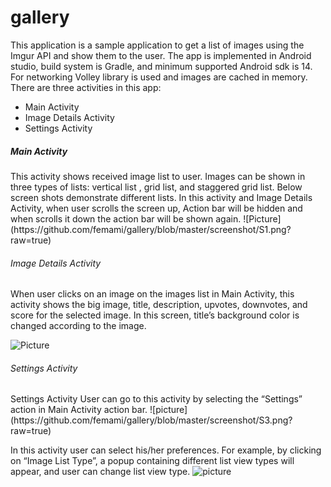# gallery

This application is a sample application to get a list of images using the Imgur API and show them to the user. The app is implemented in Android studio, build system is Gradle, and minimum supported Android sdk is 14. For networking Volley library is used and images are cached in memory.
There are three activities in this app:
<ul>
<li>Main Activity</li>
<li>Image Details Activity</li>
<li>Settings Activity</li>
</ul>

<h5>Main Activity</h5>
This activity shows received image list to user. Images can be shown in three types of lists: vertical list , grid list, and ​staggered grid list. Below screen shots demonstrate different lists. In this activity and Image Details Activity, when user scrolls the screen up, Action bar will be hidden and when scrolls it down the action bar will be shown again.
![Picture](https://github.com/femami/gallery/blob/master/screenshot/S1.png?raw=true)

<h6>Image Details Activity</h6>

When user clicks on an image on the images list in Main Activity, this activity shows the big image, title, description, upvotes, downvotes, and score for the selected image. In this screen, title’s background color is changed according to the image.

![Picture](https://github.com/femami/gallery/blob/master/screenshot/S2.png?raw=true)

<h6>Settings Activity</h6>
Settings Activity
User can go to this activity by selecting the “Settings” action in Main Activity action bar.
![picture](https://github.com/femami/gallery/blob/master/screenshot/S3.png?raw=true)

In this activity user can select his/her preferences. For example, by clicking on “Image List Type”, a pop­up containing different list view types will appear, and user can change list view type.
![picture](https://github.com/femami/gallery/blob/master/screenshot/S5.png?raw=true)


